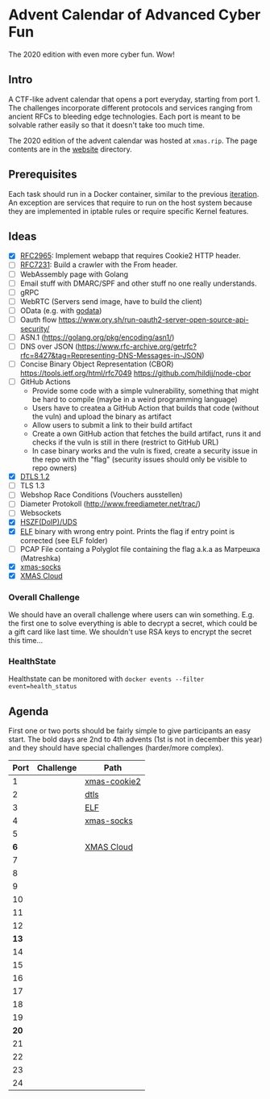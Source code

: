 # Advent Calendar of Advanced Cyber Fun

The 2020 edition with even more cyber fun. Wow!

## Intro

A CTF-like advent calendar that opens a port everyday, starting from port 1. The challenges incorporate different protocols and services ranging from ancient RFCs to bleeding edge technologies. Each port is meant to be solvable rather easily so that it doesn't take too much time.

The 2020 edition of the advent calendar was hosted at `xmas.rip`. The page contents are in the [website](website) directory.

## Prerequisites

Each task should run in a Docker container, similar to the previous [iteration](https://github.com/takeshixx/advent-calendar-2018). An exception are services that require to run on the host system because they are implemented in iptable rules or require specific Kernel features.

## Ideas

- [x] [RFC2965](https://tools.ietf.org/html/rfc2965): Implement webapp that requires Cookie2 HTTP header.
- [ ] [RFC7231](https://tools.ietf.org/html/rfc7231): Build a crawler with the From header.
- [ ] WebAssembly page with Golang
- [ ] Email stuff with DMARC/SPF and other stuff no one really understands.
- [ ] gRPC
- [ ] WebRTC (Servers send image, have to build the client)
- [ ] OData (e.g. with [godata](https://github.com/crestonbunch/godata))
- [ ] Oauth flow https://www.ory.sh/run-oauth2-server-open-source-api-security/
- [ ] ASN.1 (https://golang.org/pkg/encoding/asn1/)
- [ ] DNS over JSON (https://www.rfc-archive.org/getrfc?rfc=8427&tag=Representing-DNS-Messages-in-JSON)
- [ ] Concise Binary Object Representation (CBOR) https://tools.ietf.org/html/rfc7049 https://github.com/hildjj/node-cbor
- [ ] GitHub Actions
  - Provide some code with a simple vulnerability, something that might be hard to compile (maybe in a weird programming language)
  - Users have to createa a GitHub Action that builds that code (without the vuln) and upload the binary as artifact
  - Allow users to submit a link to their build artifact
  - Create a own GitHub action that fetches the build artifact, runs it and checks if the vuln is still in there (restrict to GitHub URL)
  - In case binary works and the vuln is fixed, create a security issue in the repo with the "flag" (security issues should only be visible to repo owners)
- [x] [DTLS 1.2](dtls/)
- [ ] TLS 1.3
- [ ] Webshop Race Conditions (Vouchers ausstellen)
- [ ] Diameter Protokoll (http://www.freediameter.net/trac/)
- [ ] Websockets
- [x] [HSZF(DoIP)/UDS](HSFZ/)
- [x] [ELF](elf/) binary with wrong entry point. Prints the flag if entry point is corrected (see ELF folder)
- [ ] PCAP File containg a Polyglot file containing the flag a.k.a as Матрешка (Matreshka)
- [x] [xmas-socks](xmas-socks)
- [x] [XMAS Cloud](http://svento-xmascloud.azurewebsites.net/)

### Overall Challenge

We should have an overall challenge where users can win something. E.g. the first one to solve everything is able to decrypt a secret, which could be a gift card like last time. We shouldn't use RSA keys to encrypt the secret this time...

### HealthState

Healthstate can be monitored with ``docker events --filter event=health_status``

## Agenda

First one or two ports should be fairly simple to give participants an easy start. The bold days are 2nd to 4th advents (1st is not in december this year) and they should have special challenges (harder/more complex).

| Port | Challenge | Path |
| ---- | --------- | ---- |
| 1    | | [xmas-cookie2](xmas-cookie2)
| 2    | | [dtls](dtls)
| 3    | | [ELF](elf)
| 4    | | [xmas-socks](xmas-socks)
| 5    | | []()
| **6**   | | [XMAS Cloud](http://svento-xmascloud.azurewebsites.net/)
| 7    | | []()
| 8    | | []()
| 9    | | []()
| 10    | | []()
| 11    | | []()
| 12    | | []()
| **13**    | | []()
| 14    | | []()
| 15    | | []()
| 16    | | []()
| 17    | | []()
| 18    | | []()
| 19    | | []()
| **20**    | | []()
| 21    | | []()
| 22    | | []()
| 23    | | []()
| 24    | | []()
